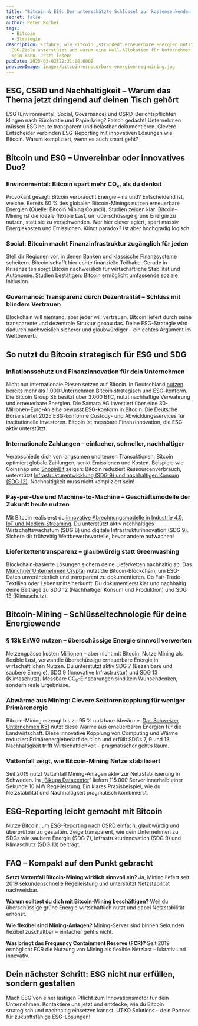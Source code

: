 ```yaml
---
title: "Bitcoin & ESG: Der unterschätzte Schlüssel zur kostensenkenden Energiewende?"
secret: false
author: Peter Rochel
tags:
  - Bitcoin
  - Strategie
description: Erfahre, wie Bitcoin „stranded“ erneuerbare Energien nutzt,
  ESG-Ziele unterstützt und warum eine Null-Allokation für Unternehmen riskant
  sein kann. Jetzt lesen!
pubDate: 2025-03-02T22:31:00.000Z
previewImage: images/bitcoin-erneuerbare-energien-esg-mining.jpg
---
```

## ESG, CSRD und Nachhaltigkeit – Warum das Thema jetzt dringend auf deinen Tisch gehört

ESG (Environmental, Social, Governance) und CSRD-Berichtspflichten klingen nach Bürokratie und Papierkrieg? Falsch gedacht! Unternehmen müssen ESG heute transparent und belastbar dokumentieren. Clevere Entscheider verbinden ESG-Reporting mit innovativen Lösungen wie Bitcoin. Warum kompliziert, wenn es auch smart geht?

## Bitcoin und ESG – Unvereinbar oder innovatives Duo?

### Environmental: Bitcoin spart mehr CO₂, als du denkst

Provokant gesagt: Bitcoin verbraucht Energie – na und? Entscheidend ist, welche. Bereits 60 % des globalen Bitcoin-Minings nutzen erneuerbare Energien (Quelle: Bitcoin Mining Council). Studien zeigen klar: Bitcoin-Mining ist die ideale flexible Last, um überschüssige grüne Energie zu nutzen, statt sie zu verschwenden. Wer hier clever agiert, spart massiv Energiekosten und Emissionen. Klingt paradox? Ist aber hochgradig logisch.

### Social: Bitcoin macht Finanzinfrastruktur zugänglich für jeden

Stell dir Regionen vor, in denen Banken und klassische Finanzsysteme scheitern. Bitcoin schafft hier echte finanzielle Teilhabe. Gerade in Krisenzeiten sorgt Bitcoin nachweislich für wirtschaftliche Stabilität und Autonomie. Studien bestätigen: Bitcoin ermöglicht umfassende soziale Inklusion.

### Governance: Transparenz durch Dezentralität – Schluss mit blindem Vertrauen

Blockchain will niemand, aber jeder will vertrauen. Bitcoin liefert durch seine transparente und dezentrale Struktur genau das. Deine ESG-Strategie wird dadurch nachweislich sicherer und glaubwürdiger – ein echtes Argument im Wettbewerb.

## So nutzt du Bitcoin strategisch für ESG und SDG

### Inflationsschutz und Finanzinnovation für dein Unternehmen

Nicht nur internationale Riesen setzen auf Bitcoin. In Deutschland [nutzen bereits mehr als 1.000 Unternehmen Bitcoin strategisch](https://utxo.solutions/blog/warum-unternehmen-jetzt-eine-bitcoin-strategie-brauchen) und ESG-konform. Die Bitcoin Group SE besitzt über 3.000 BTC, nutzt nachhaltige Verwahrung und erneuerbare Energien. Die Samara AG investiert über eine 30-Millionen-Euro-Anleihe bewusst ESG-konform in Bitcoin. Die Deutsche Börse startet 2025 ESG-konforme Custody- und Abwicklungsservices für institutionelle Investoren. Bitcoin ist messbare Finanzinnovation, die ESG aktiv unterstützt.

### Internationale Zahlungen – einfacher, schneller, nachhaltiger

Verabschiede dich von langsamen und teuren Transaktionen. Bitcoin optimiert globale Zahlungen, senkt Emissionen und Kosten. Beispiele wie Coinsnap und [ShopinBit](https://utxo.solutions/blog/shopinbit-unfair-advantage) zeigen: Bitcoin reduziert Ressourcenverbrauch, unterstützt [Infrastrukturentwicklung (SDG 9) und nachhaltigen Konsum (SDG 12)](https://sdgs.un.org/goals). Nachhaltigkeit muss nicht kompliziert sein!

### Pay-per-Use und Machine-to-Machine – Geschäftsmodelle der Zukunft heute nutzen

Mit Bitcoin realisierst du[ innovative Abrechnungsmodelle in Industrie 4.0, IoT und Medien-Streaming](https://www.youtube.com/watch?v=rxWuJ5C3p3w). Du unterstützt aktiv nachhaltiges Wirtschaftswachstum (SDG 8) und digitale Infrastrukturinnovation (SDG 9). Sichere dir frühzeitig Wettbewerbsvorteile, bevor andere aufwachen!

### Lieferkettentransparenz – glaubwürdig statt Greenwashing

Blockchain-basierte Lösungen sichern deine Lieferketten nachhaltig ab. Das [Münchner Unternehmen Cryptar](https://cryptar.org) nutzt die Bitcoin-Blockchain, um ESG-Daten unveränderlich und transparent zu dokumentieren. Ob Fair-Trade-Textilien oder Lebensmittelherkunft: Du dokumentierst klar und nachhaltig deine Beiträge zu SDG 12 (Nachhaltiger Konsum und Produktion) und SDG 13 (Klimaschutz).

## Bitcoin-Mining – Schlüsseltechnologie für deine Energiewende

### § 13k EnWG nutzen – überschüssige Energie sinnvoll verwerten

Netzengpässe kosten Millionen – aber nicht mit Bitcoin. Nutze Mining als flexible Last, verwandle überschüssige erneuerbare Energie in wirtschaftlichen Nutzen. Du unterstützt aktiv SDG 7 (Bezahlbare und saubere Energie), SDG 9 (Innovative Infrastruktur) und SDG 13 (Klimaschutz). Messbare CO₂-Einsparungen sind kein Wunschdenken, sondern reale Ergebnisse.

### Abwärme aus Mining: Clevere Sektorenkopplung für weniger Primärenergie

Bitcoin-Mining erzeugt bis zu 95 % nutzbare Abwärme. [Das Schweizer Unternehmen K51](https://www.k51.ch) nutzt diese Wärme aus erneuerbaren Energien für die Landwirtschaft. Diese innovative Kopplung von Computing und Wärme reduziert Primärenergiebedarf deutlich und erfüllt SDGs 7, 9 und 13. Nachhaltigkeit trifft Wirtschaftlichkeit – pragmatischer geht’s kaum.

### Vattenfall zeigt, wie Bitcoin-Mining Netze stabilisiert

Seit 2019 nutzt Vattenfall Mining-Anlagen aktiv zur Netzstabilisierung in Schweden. Im „[Bikupa Datacenter](https://www.bikupadatacenter.com/en/)“ liefern 115.000 Server innerhalb einer Sekunde 10 MW Regelleistung. Ein klares Praxisbeispiel, wie du Netzstabilität und Nachhaltigkeit pragmatisch kombinierst.

## ESG-Reporting leicht gemacht mit Bitcoin

Nutze Bitcoin, um [ESG-Reporting nach CSRD](https://utxo.solutions/blog/warum-du-fuer-dein-unternehmen-jetzt-eine-bitcoin-steuerstrategie-brauchst) einfach, glaubwürdig und überprüfbar zu gestalten. Zeige transparent, wie dein Unternehmen zu SDGs wie saubere Energie (SDG 7), Infrastrukturinnovation (SDG 9) und Klimaschutz (SDG 13) beiträgt.

## FAQ – Kompakt auf den Punkt gebracht

**Setzt Vattenfall Bitcoin-Mining wirklich sinnvoll ein?**
Ja, Mining liefert seit 2019 sekundenschnelle Regelleistung und unterstützt Netzstabilität nachweisbar.

**Warum solltest du dich mit Bitcoin-Mining beschäftigen?**
Weil du überschüssige grüne Energie wirtschaftlich nutzt und dabei Netzstabilität erhöhst.

**Wie flexibel sind Mining-Anlagen?**
Mining-Server sind binnen Sekunden flexibel zuschaltbar – einfacher geht’s nicht.

**Was bringt das Frequency Containment Reserve (FCR)?**
Seit 2019 ermöglicht FCR die Nutzung von Mining als flexible Netzlast – lukrativ und innovativ.

## Dein nächster Schritt: ESG nicht nur erfüllen, sondern gestalten

Mach ESG von einer lästigen Pflicht zum Innovationsmotor für dein Unternehmen. Kontaktiere uns jetzt und entdecke, wie du Bitcoin strategisch und nachhaltig einsetzen kannst. UTXO Solutions – dein Partner für zukunftsfähige ESG-Lösungen!
